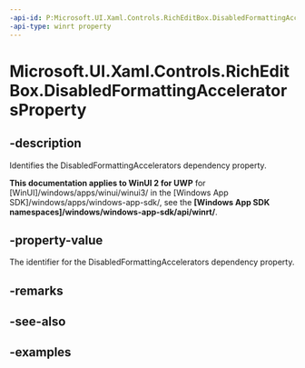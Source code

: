 ```yaml
---
-api-id: P:Microsoft.UI.Xaml.Controls.RichEditBox.DisabledFormattingAcceleratorsProperty
-api-type: winrt property
---
```


<!-- Property syntax.
public DependencyProperty DisabledFormattingAcceleratorsProperty { get; }
-->

# Microsoft.UI.Xaml.Controls.RichEditBox.DisabledFormattingAcceleratorsProperty

## -description

Identifies the DisabledFormattingAccelerators dependency property.

**This documentation applies to WinUI 2 for UWP** for [WinUI]/windows/apps/winui/winui3/ in the [Windows App SDK]/windows/apps/windows-app-sdk/, see the **[Windows App SDK namespaces]/windows/windows-app-sdk/api/winrt/**.

## -property-value

The identifier for the DisabledFormattingAccelerators dependency property.

## -remarks

## -see-also

## -examples

